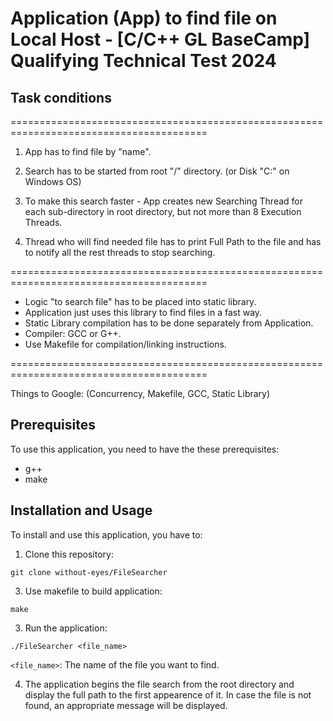 # Application (App) to find file on Local Host - [C/C++ GL BaseCamp] Qualifying Technical Test 2024

## Task conditions
========================================================================================
1. App has to find file by "name".

2. Search has to be started from root "/" directory. (or Disk "C:\" on Windows OS)
 
3. To make this search faster - App creates new Searching Thread for each sub-directory in
root directory, but not more than 8 Execution Threads.

5. Thread who will find needed file has to print Full Path to the file and has to notify all
the rest threads to stop searching.

========================================================================================

- Logic "to search file" has to be placed into static library.
- Application just uses this library to find files in a fast way.
- Static Library compilation has to be done separately from Application. 
- Compiler: GCC or G++.
- Use Makefile for compilation/linking instructions.

========================================================================================

Things to Google: (Concurrency, Makefile, GCC, Static Library)

## Prerequisites
To use this application, you need to have the these prerequisites:
- g++
- make

## Installation and Usage
To install and use this application, you have to:

1. Clone this repository:
```
git clone without-eyes/FileSearcher
```

3. Use makefile to build application:
```
make
```

3. Run the application:
```
./FileSearcher <file_name>
```
`<file_name>`: The name of the file you want to find.

4. The application begins the file search from the root directory and display the full path to the first appearence of it. In case the file is not found, an appropriate message will be displayed.

